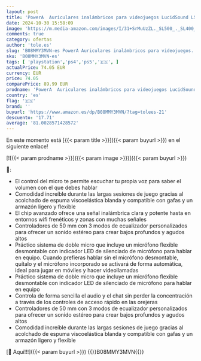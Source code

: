 ```yaml
---
layout: post
title: 'PowerA  Auriculares inalámbricos para videojuegos LucidSound LS15P para PlayStation de Sony  auriculares  PS5  PS4  dispositivos móviles  PC  chat  audio para videojuegos  PS5 '
date: 2024-10-30 15:58:09
image: 'https://m.media-amazon.com/images/I/31+SrMuUzZL._SL500_._SL400_.jpg'
comments: true
category: ofertas
author: 'tole.es'
slug: 'B08MMY3MVN-es PowerA Auriculares inalámbricos para videojuegos...'
sku: 'B08MMY3MVN-es'
tags: [ 'playstation','ps4','ps5','🇪🇸', ]
actualPrice: 74.05 EUR
currency: EUR
price: 74.05
comparePrice: 89.99 EUR
prodname: 'PowerA  Auriculares inalámbricos para videojuegos LucidSound LS15P para PlayStation de Sony  auriculares  PS5  PS4  dispositivos móviles  PC  chat  audio para videojuegos  PS5 '
country: 'es'
flag: '🇪🇸'
brand: ''
buyurl: 'https://www.amazon.es/dp/B08MMY3MVN/?tag=tolees-21'
descuento: '17.71'
average: '81.0028571428572'
---
```


En este momento está [{{< param title >}}]({{< param buyurl >}}) en el siguiente enlace!

[![{{< param prodname >}}]({{< param image >}})]({{< param buyurl >}})

🔎:

- El control del micro te permite escuchar tu propia voz para saber el volumen con el que debes hablar
- Comodidad increíble durante las largas sesiones de juego gracias al acolchado de espuma viscoelástica blanda y compatible con gafas y un armazón ligero y flexible
- El chip avanzado ofrece una señal inalámbrica clara y potente hasta en entornos wifi frenéticos y zonas con muchas señales
- Controladores de 50 mm con 3 modos de ecualizador personalizados para ofrecer un sonido estéreo para crear bajos profundos y agudos altos
- Práctico sistema de doble micro que incluye un micrófono flexible desmontable con indicador LED de silenciado de micrófono para hablar en equipo. Cuando prefieras hablar sin el micrófono desmontable, quítalo y el micrófono incorporado se activará de forma automática, ideal para jugar en móviles y hacer videollamadas
- Práctico sistema de doble micro que incluye un micrófono flexible desmontable con indicador LED de silenciado de micrófono para hablar en equipo
- Controla de forma sencilla el audio y el chat sin perder la concentración a través de los controles de acceso rápido en las orejeras
- Controladores de 50 mm con 3 modos de ecualizador personalizados para ofrecer un sonido estéreo para crear bajos profundos y agudos altos
- Comodidad increíble durante las largas sesiones de juego gracias al acolchado de espuma viscoelástica blanda y compatible con gafas y un armazón ligero y flexible

[🛒 Aquí!!!]({{< param buyurl >}})
{{<world>}}B08MMY3MVN{{</world>}}

